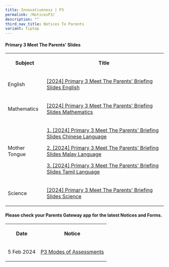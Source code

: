 ```yaml
---
title: Innovativeness | P3
permalink: /NoticesP3/
description: ""
third_nav_title: Notices To Parents
variant: tiptap
---
```

<h4>Primary 3 Meet The Parents' Slides</h4>
<table>
<tbody>
<tr>
<th rowspan="1" colspan="1">
<p>Subject</p>
</th>
<th rowspan="1" colspan="1">
<p>Title</p>
</th>
</tr>
<tr>
<td rowspan="1" colspan="1">
<p>English</p>
</td>
<td rowspan="1" colspan="1">
<p><a href="https://youtu.be/ADFh1PAhbJs" rel="noopener noreferrer nofollow" target="_blank">[2024] Primary 3 Meet The Parents' Briefing Slides English</a>
</p>
</td>
</tr>
<tr>
<td rowspan="1" colspan="1">
<p>Mathematics</p>
</td>
<td rowspan="1" colspan="1">
<p><a href="https://youtu.be/QUWL0K6My4I" rel="noopener noreferrer nofollow" target="_blank">[2024] Primary 3 Meet The Parents' Briefing Slides Mathematics</a>
</p>
</td>
</tr>
<tr>
<td rowspan="1" colspan="1">
<p>Mother Tongue</p>
</td>
<td rowspan="1" colspan="1">
<p><a href="https://youtu.be/cGNWCw6wHAs" rel="noopener noreferrer nofollow" target="_blank">1. [2024] Primary 3 Meet The Parents' Briefing Slides Chinese Language</a>
</p>
<p><a href="https://youtu.be/TECn_OVs8Cg" rel="noopener noreferrer nofollow" target="_blank">2. [2024] Primary 3 Meet The Parents' Briefing Slides Malay Language</a>
</p>
<p><a href="https://youtu.be/11tWr3pnPJ0" rel="noopener noreferrer nofollow" target="_blank">3. [2024] Primary 3 Meet The Parents' Briefing Slides Tamil Language</a>
</p>
</td>
</tr>
<tr>
<td rowspan="1" colspan="1">
<p>Science</p>
</td>
<td rowspan="1" colspan="1">
<p><a href="https://youtu.be/fZqaPrd_AvE" rel="noopener noreferrer nofollow" target="_blank">[2024] Primary 3 Meet The Parents' Briefing Slides Science</a>
</p>
</td>
</tr>
</tbody>
</table>
<p></p>
<h4>Please check your <strong>Parents Gateway</strong> app for the latest Notices and Forms.</h4>
<table>
<tbody>
<tr>
<th rowspan="1" colspan="1">
<p>Date</p>
</th>
<th rowspan="1" colspan="1">
<p>Notice</p>
</th>
</tr>
<tr>
<td rowspan="1" colspan="1">
<p>5 Feb 2024</p>
</td>
<td rowspan="1" colspan="1">
<p><a href="/files/Letter to parents/Term 1/JWPS_2024_P3_Modes_of_Assessments_Letter_to_Parents.pdf" rel="noopener noreferrer nofollow" target="_blank">P3 Modes of Assessments</a>
</p>
</td>
</tr>
</tbody>
</table>
<p></p>